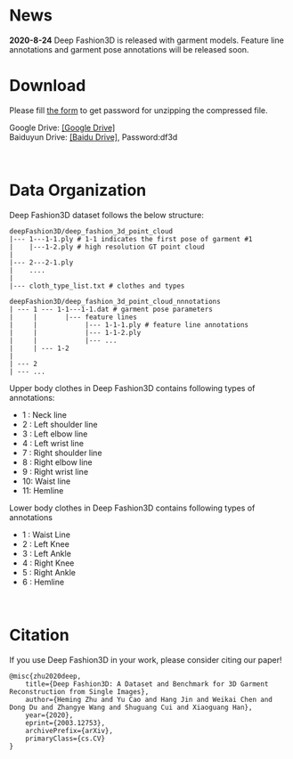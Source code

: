 # News
**2020-8-24** Deep Fashion3D is released with garment models. Feature line annotations and garment pose annotations will be released soon.
<br>

# Download
Please fill [the form](https://forms.gle/1SMrPHCyS3m7pkXM6) to get password for unzipping the compressed file.

Google Drive: [[Google Drive]](https://drive.google.com/drive/folders/1JWkrjoJk7ATBhtanNm6aUOhFswRYD1WP?usp=sharing)  
Baiduyun Drive: [[Baidu Drive]](https://pan.baidu.com/s/1MyPj02eMqSFOSlDRPc9ufg), Password:df3d

<br>

# Data Organization
Deep Fashion3D dataset follows the below structure:
```
deepFashion3D/deep_fashion_3d_point_cloud
|--- 1---1-1.ply # 1-1 indicates the first pose of garment #1
|    |---1-2.ply # high resolution GT point cloud
|
|--- 2---2-1.ply
|    ....
|
|--- cloth_type_list.txt # clothes and types

deepFashion3D/deep_fashion_3d_point_cloud_nnnotations
| --- 1 --- 1-1---1-1.dat # garment pose parameters
|     |       |--- feature lines         
|     |            |--- 1-1-1.ply # feature line annotations
|     |            |--- 1-1-2.ply
|     |            |--- ...
|     | --- 1-2
|
| --- 2
| --- ...
```
Upper body clothes in Deep Fashion3D contains following types of annotations:
- 1 : Neck line
- 2 : Left shoulder line
- 3 : Left elbow line
- 4 : Left wrist line
- 7 : Right shoulder line
- 8 : Right elbow line
- 9 : Right wrist line
- 10: Waist line
- 11: Hemline

Lower body clothes in Deep Fashion3D contains following types of annotations
- 1 : Waist Line
- 2 : Left Knee
- 3 : Left Ankle
- 4 : Right Knee
- 5 : Right Ankle
- 6 : Hemline 


<br>

# Citation
If you use Deep Fashion3D in your work, please consider citing our paper! 
``` 
@misc{zhu2020deep,
    title={Deep Fashion3D: A Dataset and Benchmark for 3D Garment Reconstruction from Single Images},
    author={Heming Zhu and Yu Cao and Hang Jin and Weikai Chen and Dong Du and Zhangye Wang and Shuguang Cui and Xiaoguang Han},
    year={2020},
    eprint={2003.12753},
    archivePrefix={arXiv},
    primaryClass={cs.CV}
}

```
